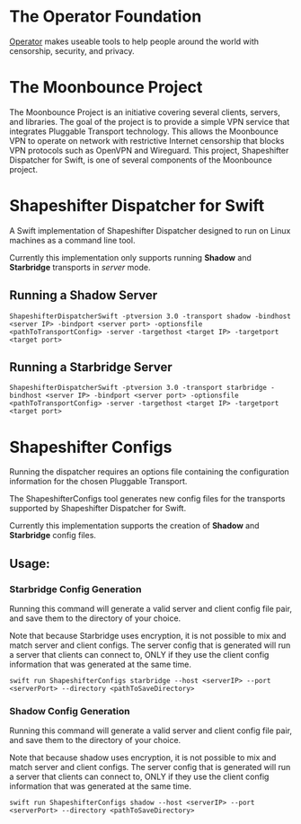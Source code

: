 # The Operator Foundation

[Operator](https://operatorfoundation.org) makes useable tools to help people around the world with censorship, security, and privacy.

# The Moonbounce Project
The Moonbounce Project is an initiative covering several clients, servers, and libraries. The goal of the project is to provide a simple VPN service that integrates
Pluggable Transport technology. This allows the Moonbounce VPN to operate on network with restrictive Internet censorship that blocks VPN protocols such as OpenVPN
and Wireguard. This project, Shapeshifter Dispatcher for Swift, is one of several components of the Moonbounce project.

# Shapeshifter Dispatcher for Swift

A Swift implementation of Shapeshifter Dispatcher designed to run on Linux machines as a command line tool.

Currently this implementation only supports running **Shadow** and **Starbridge** transports in *server* mode.

## Running a Shadow Server

```
ShapeshifterDispatcherSwift -ptversion 3.0 -transport shadow -bindhost <server IP> -bindport <server port> -optionsfile <pathToTransportConfig> -server -targethost <target IP> -targetport <target port>
```

## Running a Starbridge Server

```
ShapeshifterDispatcherSwift -ptversion 3.0 -transport starbridge -bindhost <server IP> -bindport <server port> -optionsfile <pathToTransportConfig> -server -targethost <target IP> -targetport <target port>
```

# Shapeshifter Configs

Running the dispatcher requires an options file containing the configuration information for the chosen Pluggable Transport.

The ShapeshifterConfigs tool generates new config files for the transports supported by Shapeshifter Dispatcher for Swift.

Currently this implementation supports the creation of **Shadow** and **Starbridge** config files.

## Usage:

### Starbridge Config Generation

Running this command will generate a valid server and client config file pair, and save them to the directory of your choice.

Note that because Starbridge uses encryption, it is not possible to mix and match server and client configs. The server config that is generated will run a server that clients can connect to, ONLY if they use the client config information that was generated at the same time.
```
swift run ShapeshifterConfigs starbridge --host <serverIP> --port <serverPort> --directory <pathToSaveDirectory>
```

### Shadow Config Generation

Running this command will generate a valid server and client config file pair, and save them to the directory of your choice.

Note that because shadow uses encryption, it is not possible to mix and match server and client configs. The server config that is generated will run a server that clients can connect to, ONLY if they use the client config information that was generated at the same time.
```
swift run ShapeshifterConfigs shadow --host <serverIP> --port <serverPort> --directory <pathToSaveDirectory>
```
